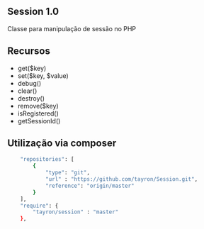 ## Session 1.0

Classe para manipulação de sessão no PHP


## Recursos
  - get($key)
  - set($key, $value)  
  - debug()
  - clear()
  - destroy()
  - remove($key)
  - isRegistered()
  - getSessionId()



## Utilização via composer

```sh
    "repositories": [
        {
            "type": "git", 
            "url" : "https://github.com/tayron/Session.git",
            "reference": "origin/master"
        }
    ],
    "require": {
        "tayron/session" : "master"
    },    
```
